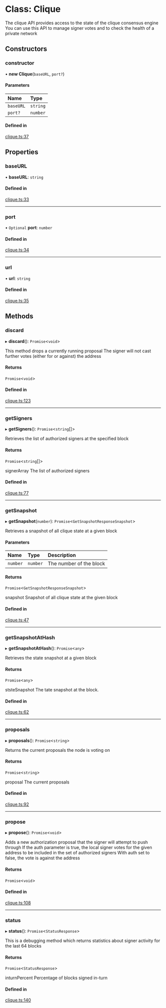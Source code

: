 # Class: Clique

The clique API provides access to the state of the clique consensus engine
 You can use this API to manage signer votes and to check the health of a private network

## Constructors

### constructor

• **new Clique**(`baseURL`, `port?`)

#### Parameters

| Name | Type |
| :------ | :------ |
| `baseURL` | `string` |
| `port?` | `number` |

#### Defined in

[clique.ts:37](https://github.com/etherdata-blockchain/etherdata-sdk/blob/904fd0a/sdk-dist/typescript/lib/clique.ts#L37)

## Properties

### baseURL

• **baseURL**: `string`

#### Defined in

[clique.ts:33](https://github.com/etherdata-blockchain/etherdata-sdk/blob/904fd0a/sdk-dist/typescript/lib/clique.ts#L33)

___

### port

• `Optional` **port**: `number`

#### Defined in

[clique.ts:34](https://github.com/etherdata-blockchain/etherdata-sdk/blob/904fd0a/sdk-dist/typescript/lib/clique.ts#L34)

___

### url

• **url**: `string`

#### Defined in

[clique.ts:35](https://github.com/etherdata-blockchain/etherdata-sdk/blob/904fd0a/sdk-dist/typescript/lib/clique.ts#L35)

## Methods

### discard

▸ **discard**(): `Promise`<`void`\>

This method drops a currently running proposal
 The signer will not cast further votes (either for or against) the address

#### Returns

`Promise`<`void`\>

#### Defined in

[clique.ts:123](https://github.com/etherdata-blockchain/etherdata-sdk/blob/904fd0a/sdk-dist/typescript/lib/clique.ts#L123)

___

### getSigners

▸ **getSigners**(): `Promise`<`string`[]\>

Retrieves the list of authorized signers at the specified block

#### Returns

`Promise`<`string`[]\>

signerArray The list of authorized signers

#### Defined in

[clique.ts:77](https://github.com/etherdata-blockchain/etherdata-sdk/blob/904fd0a/sdk-dist/typescript/lib/clique.ts#L77)

___

### getSnapshot

▸ **getSnapshot**(`number`): `Promise`<`GetSnapshotResponseSnapshot`\>

Retrieves a snapshot of all clique state at a given block

#### Parameters

| Name | Type | Description |
| :------ | :------ | :------ |
| `number` | `number` | The number of the block |

#### Returns

`Promise`<`GetSnapshotResponseSnapshot`\>

snapshot Snapshot of all clique state at the given block

#### Defined in

[clique.ts:47](https://github.com/etherdata-blockchain/etherdata-sdk/blob/904fd0a/sdk-dist/typescript/lib/clique.ts#L47)

___

### getSnapshotAtHash

▸ **getSnapshotAtHash**(): `Promise`<`any`\>

Retrieves the state snapshot at a given block

#### Returns

`Promise`<`any`\>

ststeSnapshot The tate snapshot at the block.

#### Defined in

[clique.ts:62](https://github.com/etherdata-blockchain/etherdata-sdk/blob/904fd0a/sdk-dist/typescript/lib/clique.ts#L62)

___

### proposals

▸ **proposals**(): `Promise`<`string`\>

Returns the current proposals the node is voting on

#### Returns

`Promise`<`string`\>

proposal The current proposals

#### Defined in

[clique.ts:92](https://github.com/etherdata-blockchain/etherdata-sdk/blob/904fd0a/sdk-dist/typescript/lib/clique.ts#L92)

___

### propose

▸ **propose**(): `Promise`<`void`\>

Adds a new authorization proposal that the signer will attempt to push through
 If the auth parameter is true, the local signer votes for the given address to be included in the set of authorized signers
 With auth set to false, the vote is against the address

#### Returns

`Promise`<`void`\>

#### Defined in

[clique.ts:108](https://github.com/etherdata-blockchain/etherdata-sdk/blob/904fd0a/sdk-dist/typescript/lib/clique.ts#L108)

___

### status

▸ **status**(): `Promise`<`StatusResponse`\>

This is a debugging method which returns statistics about signer activity for the last 64 blocks

#### Returns

`Promise`<`StatusResponse`\>

inturnPercent Percentage of blocks signed in-turn

#### Defined in

[clique.ts:140](https://github.com/etherdata-blockchain/etherdata-sdk/blob/904fd0a/sdk-dist/typescript/lib/clique.ts#L140)
